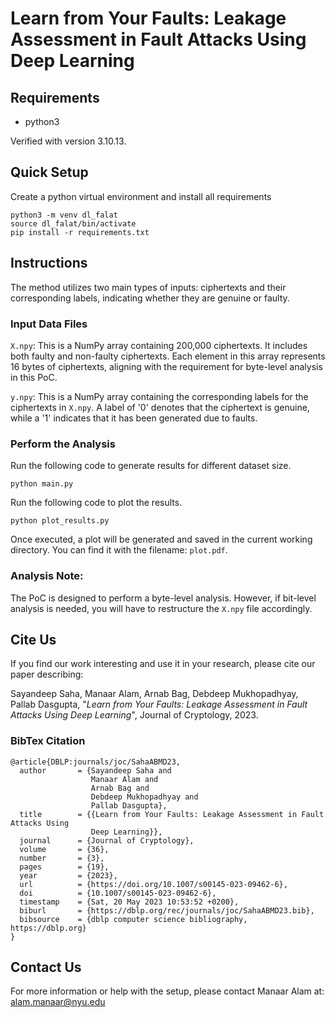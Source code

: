 # Learn from Your Faults: Leakage Assessment in Fault Attacks Using Deep Learning

## Requirements
- python3

Verified with version 3.10.13.

## Quick Setup
Create a python virtual environment and install all requirements
```
python3 -m venv dl_falat
source dl_falat/bin/activate
pip install -r requirements.txt
```

## Instructions
The method utilizes two main types of inputs: ciphertexts and their corresponding labels, indicating whether they are genuine or faulty.

### Input Data Files
`X.npy`: This is a NumPy array containing 200,000 ciphertexts. It includes both faulty and non-faulty ciphertexts. Each element in this array represents 16 bytes of ciphertexts, aligning with the requirement for byte-level analysis in this PoC.

`y.npy`: This is a NumPy array containing the corresponding labels for the ciphertexts in `X.npy`. A label of '0' denotes that the ciphertext is genuine, while a '1' indicates that it has been generated due to faults.

### Perform the Analysis
Run the following code to generate results for different dataset size.
```
python main.py
```

Run the following code to plot the results.
```
python plot_results.py
```

Once executed, a plot will be generated and saved in the current working directory. You can find it with the filename: `plot.pdf`.

### Analysis Note:
The PoC is designed to perform a byte-level analysis. However, if bit-level analysis is needed, you will have to restructure the `X.npy` file accordingly.

## Cite Us
If you find our work interesting and use it in your research, please cite our paper describing:

Sayandeep Saha, Manaar Alam, Arnab Bag, Debdeep Mukhopadhyay, Pallab Dasgupta, "_Learn from Your Faults: Leakage Assessment in Fault Attacks Using Deep Learning_", Journal of Cryptology, 2023.

### BibTex Citation
```
@article{DBLP:journals/joc/SahaABMD23,
  author       = {Sayandeep Saha and
                  Manaar Alam and
                  Arnab Bag and
                  Debdeep Mukhopadhyay and
                  Pallab Dasgupta},
  title        = {{Learn from Your Faults: Leakage Assessment in Fault Attacks Using
                  Deep Learning}},
  journal      = {Journal of Cryptology},
  volume       = {36},
  number       = {3},
  pages        = {19},
  year         = {2023},
  url          = {https://doi.org/10.1007/s00145-023-09462-6},
  doi          = {10.1007/s00145-023-09462-6},
  timestamp    = {Sat, 20 May 2023 10:53:52 +0200},
  biburl       = {https://dblp.org/rec/journals/joc/SahaABMD23.bib},
  bibsource    = {dblp computer science bibliography, https://dblp.org}
}
```
## Contact Us
For more information or help with the setup, please contact Manaar Alam at: alam.manaar@nyu.edu
